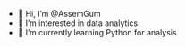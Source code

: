 - 👋 Hi, I’m @AssemGum
- 👀 I’m interested in data analytics
- 🌱 I’m currently learning Python for analysis


<!---
AssemGum/AssemGum is a ✨ special ✨ repository because its `README.md` (this file) appears on your GitHub profile.
You can click the Preview link to take a look at your changes.
--->
